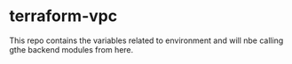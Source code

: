 # terraform-vpc

This repo contains the variables related to environment and will nbe calling gthe backend modules from here.